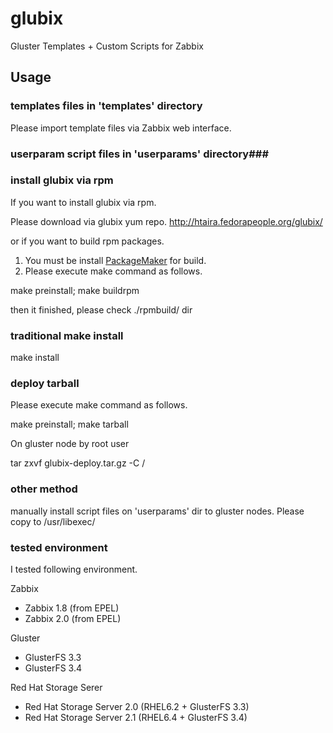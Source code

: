 glubix
======
Gluster Templates + Custom Scripts for Zabbix  
  
Usage
------

### templates files in 'templates' directory ###

Please import template files via Zabbix web interface.

### userparam script files in 'userparams' directory###

### install glubix via rpm

If you want to install glubix via rpm.

Please download via glubix yum repo.
http://htaira.fedorapeople.org/glubix/

or if you want to build rpm packages.

1. You must be install [PackageMaker](https://github.com/ssato/packagemaker/) for build.
2. Please execute make command as follows.

make preinstall; make buildrpm

then it finished, please check ./rpmbuild/ dir

### traditional make install

make install

### deploy tarball

Please execute make command as follows.

make preinstall; make tarball

On gluster node by root user

tar zxvf glubix-deploy.tar.gz -C /

### other method

manually install script files on 'userparams' dir to gluster nodes.
Please copy to /usr/libexec/

### tested environment

I tested following environment.

Zabbix
 - Zabbix 1.8 (from EPEL)
 - Zabbix 2.0 (from EPEL)

Gluster
 - GlusterFS 3.3
 - GlusterFS 3.4

Red Hat Storage Serer
 - Red Hat Storage Server 2.0 (RHEL6.2 + GlusterFS 3.3)
 - Red Hat Storage Server 2.1 (RHEL6.4 + GlusterFS 3.4)
